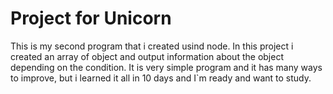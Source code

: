# Project for Unicorn
This is my second program that i created usind node.
In this project i created an array of object and output information about the object depending on the condition. 
It is very simple program and it has many ways to improve, 
but i learned it all in 10 days and I`m ready and want to study. 
